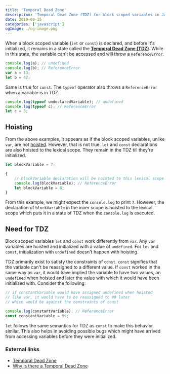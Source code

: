 ```yaml
---
title: 'Temporal Dead Zone'
description: 'Temporal Dead Zone (TDZ) for block scoped variables in JavaScript'
date: 2019-08-15
categories: ['javascript']
ogImage: ./og-image.png
---
```


When a block scoped variable (`let` or `const`) is declared, and before it's initialized, it remains in a state called the [**Temporal Dead Zone (TDZ)**](https://developer.mozilla.org/en-US/docs/Web/JavaScript/Reference/Statements/let#Temporal_dead_zone). While in this state, the variable can't be accessed and will throw a `ReferenceError`.

```js
console.log(a); // undefined
console.log(b); // ReferenceError
var a = 13;
let b = 42;
```

Same is true for `const`. The `typeof` operator also throws a `ReferenceError` when a variable is in TDZ.

```js
console.log(typeof undeclaredVariable); // undefined
console.log(typeof c); // ReferenceError
let c = 3;
```

## Hoisting

From the above examples, it appears as if the block scoped variables, unlike `var`, are not [hoisted](https://developer.mozilla.org/en-US/docs/Glossary/Hoisting). However, that is not true. `let` and `const` declarations are also hoisted to the lexical scope. They remain in the TDZ till they're initialized.

```js
let blockVariable = 7;

{
	// blockVariable declaration will be hoisted to this lexical scope
	console.log(blockVariable); // ReferenceError
	let blockVariable = 8;
}
```

From this example, we might expect the `console.log` to print `7`. However, the declaration of `blockVariable` in the inner scope is hoisted to the lexical scope which puts it in a state of TDZ when the `console.log` is executed.

## Need for TDZ

Block scoped variables `let` and `const` work differently from `var`. Any `var` variables are hoisted and initialized with a value of `undefined`. For `let` and `const`, initialization with `undefined` doesn't happen with hoisting.

TDZ primarily exist to satisfy the constraints of `const`. `const` signifies that the variable can't be reassigned to a different value. If `const` worked in the same way as `var`, it would have implied the variable to have two values, an `undefined` when hoisted and later the value with which it would have been initialized with. Consider the following:

```js
// if constantVariable would have assigned undefined when hoisted
// like var, it would have to be reassigned to 99 later
// which would be against the constraints of const

console.log(constantVariable); // ReferenceError
const constantVariable = 99;
```

`let` follows the same semantics for TDZ as `const` to make this behavior similar. This also helps in avoiding possible bugs which might have arrived from accessing variables before they were initialized.

### External links

- [Temporal Dead Zone](https://developer.mozilla.org/en-US/docs/Web/JavaScript/Reference/Statements/let#Temporal_dead_zone)
- [Why is there a Temporal Dead Zone](https://2ality.com/2015/10/why-tdz.html)
